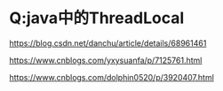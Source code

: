 Q:java中的ThreadLocal
===
https://blog.csdn.net/danchu/article/details/68961461

https://www.cnblogs.com/yxysuanfa/p/7125761.html

https://www.cnblogs.com/dolphin0520/p/3920407.html